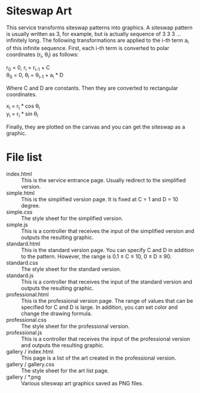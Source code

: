 # Siteswap Art

This service transforms siteswap patterns into graphics.
A siteswap pattern is usually written as 3, for example, but is actually sequence of 3 3 3 ... infinitely long.
The following transformations are applied to the i-th term a<sub>i</sub> of this infinite sequence.
First, each i-th term is converted to polar coordinates (r<sub>i</sub>, &theta;<sub>i</sub>) as follows:

r<sub>0</sub> = 0, r<sub>i</sub> = r<sub>i-1</sub> + C<br>
&theta;<sub>0</sub> = 0, &theta;<sub>i</sub> = &theta;<sub>i-1</sub> + a<sub>i</sub> * D

Where C and D are constants.
Then they are converted to rectangular coordinates.

x<sub>i</sub> = r<sub>i</sub> * cos &theta;<sub>i</sub><br>
y<sub>i</sub> = r<sub>i</sub> * sin &theta;<sub>i</sub>

Finally, they are plotted on the canvas and you can get the siteswap as a graphic.

# File list

<dl>
  <dt>index.html</dt>
    <dd>This is the service entrance page. Usually redirect to the simplified version.</dd>
  <dt>simple.html</dt>
    <dd>This is the simplified version page. It is fixed at C = 1 and D = 10 degree.</dd>
  <dt>simple.css</dt>
    <dd>The style sheet for the simplified version.</dd>
  <dt>simple.js</dt>
    <dd>This is a controller that receives the input of the simplified version and outputs the resulting graphic.</dd>
  <dt>standard.html</dt>
    <dd>This is the standard version page. You can specify C and D in addition to the pattern. However, the range is 0.1 &le; C &le; 10, 0 &le; D &le; 90.</dd>
  <dt>standard.css</dt>
    <dd>The style sheet for the standard version.</dd>
  <dt>standard.js</dt>
    <dd>This is a controller that receives the input of the standard version and outputs the resulting graphic.</dd>
  <dt>professional.html</dt>
    <dd>This is the professional version page. The range of values that can be specified for C and D is large. In addition, you can set color and change the drawing formula.</dd>
  <dt>professional.css</dt>
    <dd>The style sheet for the professional version.</dd>
  <dt>professional.js</dt>
    <dd>This is a controller that receives the input of the professional version and outputs the resulting graphic.</dd>
  <dt>gallery / index.html</dt>
    <dd>This page is a list of the art created in the professional version.</dd>
  <dt>gallery / gallery.css</dt>
    <dd>The style sheet for the art list page.</dd>
  <dt>gallery / *.png</dt>
    <dd>Various siteswap art graphics saved as PNG files.</dd>
</dl>

